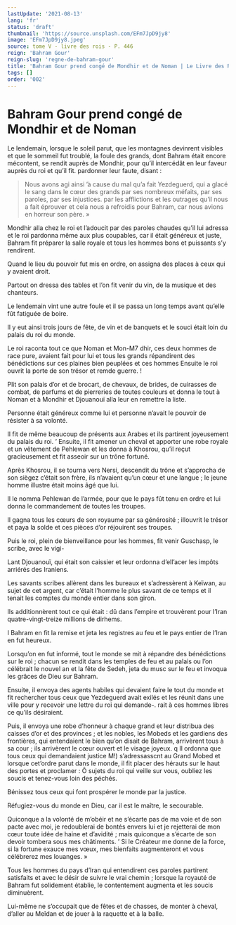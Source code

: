 ```yaml
---
lastUpdate: '2021-08-13'
lang: 'fr'
status: 'draft'
thumbnail: 'https://source.unsplash.com/EFm7JpD9jy8'
image: 'EFm7JpD9jy8.jpeg'
source: tome V - livre des rois - P. 446
reign: 'Bahram Gour'
reign-slug: 'regne-de-bahram-gour'
title: 'Bahram Gour prend congé de Mondhir et de Noman | Le Livre des Rois | Shâhnâmeh'
tags: []
order: '002'
---
```


<!-- LTeX: language=fr -->

# Bahram Gour prend congé de Mondhir et de Noman

Le lendemain, lorsque le soleil parut, que les montagnes devinrent visibles et que le sommeil fut troublé, la foule des grands, dont Bahram était encore mécontent, se rendit auprès de Mondhir, pour qu’il intercédât en leur faveur auprès du roi et qu’il fit. pardonner leur faute, disant :

> Nous avons agi ainsi ’à cause du mal qu’a fait Yezdeguerd, qui a glacé le sang dans le cœur des grands par ses nombreux méfaits, par ses paroles, par ses injustices. par les afflictions et les outrages qu’il nous a fait éprouver et cela nous a refroidis pour Bahram, car nous avions en horreur son père. »

Mondhir alla chez le roi et l’adoucit par des paroles chaudes qu’il lui adressa et le roi pardonna même aux plus coupables, car il était généreux et juste, Bahram fit préparer la salle royale et tous les hommes bons et puissants s’y rendirent.

Quand le lieu du pouvoir fut mis en ordre, on assigna des places à ceux qui y avaient droit.

Partout on dressa des tables et l’on fit venir du vin, de la musique et des chanteurs.

Le lendemain vint une autre foule et il se passa un long temps avant qu’elle fût fatiguée de boire.

Il y eut ainsi trois jours de fête, de vin et de banquets et le souci était loin du palais du roi du monde.

Le roi raconta tout ce que Noman et Mon-M7 dhir, ces deux hommes de race pure, avaient fait pour lui et tous les grands répandirent des bénédictions sur ces plaines bien peuplées et ces hommes Ensuite le roi ouvrit la porte de son trésor et remde guerre. !

Plit son palais d’or et de brocart, de chevaux, de brides, de cuirasses de combat, de parfums et de pierreries de toutes couleurs et donna le tout à Noman et à Mondhir et Djouanouï alla leur en remettre la liste.

Personne était généreux comme lui et personne n’avait le pouvoir de résister à sa volonté.

Il fit de même beaucoup de présents aux Arabes et ils partirent joyeusement du palais du roi. ’
Ensuite, il fit amener un cheval et apporter une robe royale et un vêtement de Pehlewan et les donna à Khosrou, qu’il reçut gracieusement et fit asseoir sur un trône fortuné.

Après Khosrou, il se tourna vers Nersi, descendit du trône et s’approcha de son siègez c’était son frère, ils n’avaient qu’un cœur et une langue ; le jeune homme illustre était moins âgé que lui.

Il le nomma Pehlewan de l’armée, pour que le pays fût tenu en ordre et lui donna le commandement de toutes les troupes.

Il gagna tous les cœurs de son royaume par sa générosité ; illouvrit le trésor et paya la solde et ces pièces d’or réjouirent ses troupes.

Puis le roi, plein de bienveillance pour les hommes, fit venir Guschasp, le scribe, avec le vigi-

Lant Djouanouï, qui était son caissier et leur ordonna d’ell’acer les impôts arriérés des Iraniens.

Les savants scribes allèrent dans les bureaux et s’adressèrent à Keïwan, au sujet de cet argent, car c’était l’homme le plus savant de ce temps et il tenait les comptes du monde entier dans son giron.

Ils additionnèrent tout ce qui était : dû dans l’empire et trouvèrent pour l’Iran quatre-vingt-treize millions de dirhems.

I Bahram en fit la remise et jeta les registres au feu et le pays entier de l’Iran en fut heureux.

Lorsqu’on en fut informé, tout le monde se mit à répandre des bénédictions sur le roi ; chacun se rendit dans les temples de feu et au palais ou l’on célébrait le nouvel an et la fête de Sedeh, jeta du musc sur le feu et invoqua les grâces de Dieu sur Bahram.

Ensuite, il envoya des agents habiles qui devaient faire le tout du monde et fit rechercher tous ceux que Yezdeguerd avait exilés et les réunit dans une ville pour y recevoir une lettre du roi qui demande-. rait à ces hommes libres ce qu’ils désiraient.

Puis, il envoya une robe d’honneur à chaque grand et leur distribua des caisses d’or et des provinces ; et les nobles, les Mobeds et les gardiens des frontières, qui entendaient le bien qu’on disait de Bahram, arrivèrent tous à sa cour ; ils arrivèrent le cœur ouvert et le visage joyeux. q Il ordonna que tous ceux qui demandaient justice M!) s’adressasscnt au Grand Mobed et lorsque cet’ordre parut dans le monde, il fit placer des hérauts sur le haut des portes et proclamer : Ô sujets du roi qui veille sur vous, oubliez les soucis et tenez-vous loin des péchés.

Bénissez tous ceux qui font prospérer le monde par la justice.

Réfugiez-vous du monde en Dieu, car il est le maître, le secourable.

Quiconque a la volonté de m’obéir et ne s’écarte pas de ma voie et de son pacte avec moi, je redoublerai de bontés envers lui et je rejetterai de mon cœur toute idée de haine et d’avidité ; mais quiconque a s’écarte de son devoir tombera sous mes châtiments. ’
Si le Créateur me donne de la force, si la fortune exauce mes vœux, mes bienfaits augmenteront et vous célébrerez mes louanges. »

Tous les hommes du pays d’Iran qui entendirent ces paroles partirent satisfaits et avec le désir de suivre le vrai chemin ; lorsque la royauté de Bahram fut solidement établie, le contentement augmenta et les soucis diminuèrent.

Lui-même ne s’occupait que de fêtes et de chasses, de monter à cheval, d’aller au Meîdan et de jouer à la raquette et à la balle.
